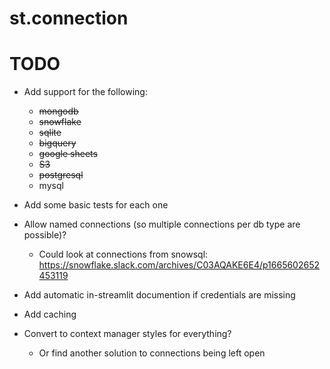 # st.connection

# TODO

- Add support for the following:
  - ~~mongodb~~
  - ~~snowflake~~
  - ~~sqlite~~
  - ~~bigquery~~
  - ~~google sheets~~
  - ~~S3~~
  - ~~postgresql~~
  - mysql
- Add some basic tests for each one
- Allow named connections (so multiple connections per db type are possible)?

  - Could look at connections from snowsql: https://snowflake.slack.com/archives/C03AQAKE6E4/p1665602652453119

- Add automatic in-streamlit documention if credentials are missing

- Add caching

- Convert to context manager styles for everything?
  - Or find another solution to connections being left open
